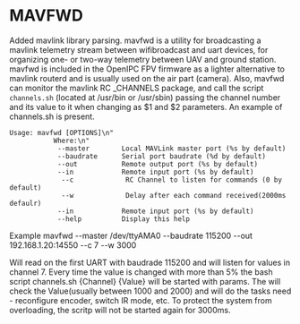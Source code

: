  # MAVFWD
Added mavlink library parsing.
mavfwd is a utility for broadcasting a mavlink telemetry stream between wifibroadcast and uart devices, for organizing one- or two-way telemetry between UAV and ground station. mavfwd is included in the OpenIPC FPV firmware as a lighter alternative to mavlink routerd and is usually used on the air part (camera).
Also, mavfwd can monitor the mavlink RC _CHANNELS package, and call the script `channels.sh` (located at /usr/bin or /usr/sbin) passing the channel number and its value to it when changing as $1 and $2 parameters. An example of channels.sh is present.
```
Usage: mavfwd [OPTIONS]\n"
	       Where:\n"
	        --master        Local MAVLink master port (%s by default)
	        --baudrate      Serial port baudrate (%d by default)
	        --out           Remote output port (%s by default)
	        --in            Remote input port (%s by default)
		     --c             RC Channel to listen for commands (0 by default)
		     --w             Delay after each command received(2000ms defaulr)
	        --in            Remote input port (%s by default)
	        --help          Display this help
```
Example
mavfwd --master /dev/ttyAMA0 --baudrate 115200 --out 192.168.1.20:14550 --c 7 --w 3000

Will read on the first UART with baudrade 115200 and will listen for values in channel 7.
Every time the value is changed with more than 5% the bash script channels.sh {Channel} {Value} will be started with params.
The will check the Value(usually between 1000 and 2000) and will do the tasks need - reconfigure encoder, switch IR mode, etc.
To protect the system from overloading, the scritp will not be started again for 3000ms.